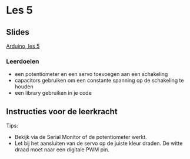 # Les 5

## Slides

[Arduino, les 5](https://slides.com/lmc_oebbens/module-3-les-5)

### Leerdoelen

* een potentiometer en een servo toevoegen aan een schakeling
* capacitors gebruiken om een constante spanning op de schakeling te houden
* een library gebruiken in je code


## Instructies voor de leerkracht <a href="#instructies-voor-de-leerkracht" id="instructies-voor-de-leerkracht"></a>

Tips:
- Bekijk via de Serial Monitor of de potentiometer werkt.
- Let bij het aansluiten van de servo op de juiste kleur draden. De witte draad moet naar een digitale PWM pin.
